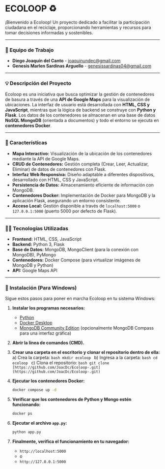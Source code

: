 # ECOLOOP ♻️

¡Bienvenido a Ecoloop! Un proyecto dedicado a facilitar la participación ciudadana en el reciclaje, proporcionando herramientas y recursos para tomar decisiones informadas y sostenibles.

---

### 👥 Equipo de Trabajo

* **Diego Joaquín del Canto** - joaquinundec@gmail.com
* **Genesis Marlen Sardinas Arguello** - genesissardinas04@gmail.com

---

### 💡 Descripción del Proyecto

Ecoloop es una iniciativa que busca optimizar la gestión de contenedores de basura a través de una **API de Google Maps** para la visualización de ubicaciones. La interfaz de usuario está desarrollada con **HTML, CSS y JavaScript**, mientras que la lógica de backend se construye con **Python y Flask**. Los datos de los contenedores se almacenan en una base de datos **NoSQL MongoDB** (orientada a documentos) y todo el entorno se ejecuta en **contenedores Docker**.

---

### 🚀 Características

* **Mapa Interactivo:** Visualización de la ubicación de los contenedores mediante la API de Google Maps.
* **CRUD de Contenedores:** Gestión completa (Crear, Leer, Actualizar, Eliminar) de datos de contenedores con Flask.
* **Interfaz Web Responsiva:** Diseño adaptable a diferentes dispositivos, desarrollado con HTML, CSS y JavaScript.
* **Persistencia de Datos:** Almacenamiento eficiente de información con MongoDB.
* **Contenedores Docker:** Implementación de Docker para MongoDB y la aplicación Flask, asegurando un entorno consistente.
* **Acceso Local:** Gestión disponible a través de `localhost:5000` o `127.0.0.1:5000` (puerto 5000 por defecto de Flask).

---

### 👨‍💻 Tecnologías Utilizadas

* **Frontend:** HTML, CSS, JavaScript
* **Backend:** Python 3, Flask
* **Base de Datos:** MongoDB, MongoClient (para la conexión con MongoDB), PyMongo
* **Contenedores:** Docker Compose (para virtualizar imágenes de MongoDB y Python)
* **API:** Google Maps API

---

### 🛫 Instalación (Para Windows)

Sigue estos pasos para poner en marcha Ecoloop en tu sistema Windows:

1.  **Instalar los programas necesarios:**
    * [Python](https://www.python.org/downloads/)
    * [Docker Desktop](https://www.docker.com/products/docker-desktop/)
    * [MongoDB Community Edition](https://www.mongodb.com/try/download/community) (opcionalmente MongoDB Compass para una interfaz gráfica)

2.  **Abrir la línea de comandos (CMD).**

3.  **Crear una carpeta en el escritorio y clonar el repositorio dentro de ella:**
    a) Crea la carpeta:
        ```bash
        mkdir ecoloop
        ```
    b) Ingresa a la carpeta:
        ```bash
        cd ecoloop
        ```
    c) Clona el repositorio:
        ```bash
        git clone [https://github.com/JoacDc/Ecoloop-.git](https://github.com/JoacDc/Ecoloop-.git)
        ```

4.  **Ejecutar los contenedores Docker:**
    ```bash
    docker compose up -d
    ```

5.  **Verificar que los contenedores de Python y Mongo estén funcionando:**
    ```bash
    docker ps
    ```

6.  **Ejecutar el archivo `app.py`:**
    ```bash
    python app.py
    ```

7.  **Finalmente, verifica el funcionamiento en tu navegador:**
    * `http://localhost:5000`
    * o
    * `http://127.0.0.1:5000`